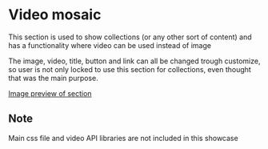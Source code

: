 ﻿# Video mosaic

This section is used to show collections (or any other sort of content) and has a functionality where video can be used instead of image

The image, video, title, button and link can all be changed trough customize, so user is not only locked to use this section for collections, even thought that was the main purpose.




[Image preview of section](https://prnt.sc/4uF_RhNa4QgQ)

## Note
Main css file and video API libraries are not included in this showcase
